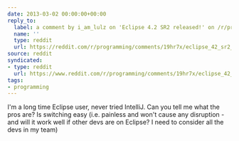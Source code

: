 ```yaml
---
date: 2013-03-02 00:00:00+00:00
reply_to:
  label: a comment by i_am_lulz on 'Eclipse 4.2 SR2 released!' on /r/programming
  name: ''
  type: reddit
  url: https://reddit.com/r/programming/comments/19hr7x/eclipse_42_sr2_released/c8ocqau/
source: reddit
syndicated:
- type: reddit
  url: https://www.reddit.com/r/programming/comments/19hr7x/eclipse_42_sr2_released/c8oecos/
tags:
- programming
---
```


I'm a long time Eclipse user, never tried IntelliJ. Can you tell me what the pros are? Is switching easy (i.e. painless and won't cause any disruption - and will it work well if other devs are on Eclipse? I need to consider all the devs in my team)